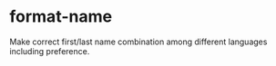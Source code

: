 # format-name
Make correct first/last name combination among different languages including preference.

